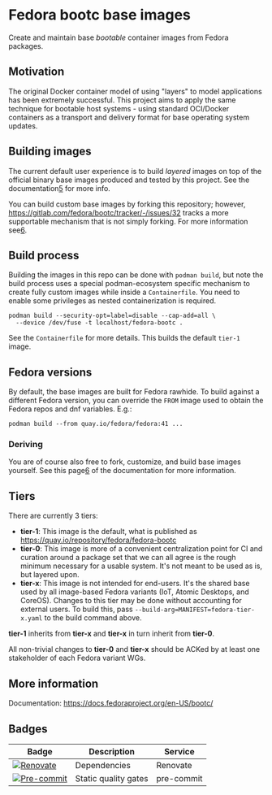 # Fedora bootc base images

Create and maintain base *bootable* container images from Fedora packages.

## Motivation

The original Docker container model of using "layers" to model applications has
been extremely successful. This project aims to apply the same technique for
bootable host systems - using standard OCI/Docker containers as a transport and
delivery format for base operating system updates.

## Building images

The current default user experience is to build *layered* images on top of the official
binary base images produced and tested by this project. See the documentation[5] for more info.

You can build custom base images by forking this repository; however,
https://gitlab.com/fedora/bootc/tracker/-/issues/32 tracks a more supportable
mechanism that is not simply forking. For more information see[6].

## Build process

Building the images in this repo can be done with `podman build`, but
note the build process uses a special podman-ecosystem specific mechanism
to create fully custom images while inside a `Containerfile`.
You need to enable some privileges as nested containerization is required.

```
podman build --security-opt=label=disable --cap-add=all \
  --device /dev/fuse -t localhost/fedora-bootc .
```

See the `Containerfile` for more details. This builds the default `tier-1` image.

## Fedora versions

By default, the base images are built for Fedora rawhide. To build against a
different Fedora version, you can override the `FROM` image used to obtain the
Fedora repos and dnf variables. E.g.:

```
podman build --from quay.io/fedora/fedora:41 ...
```

### Deriving

You are of course also free to fork, customize, and build base images yourself.
See this page[6] of the documentation for more information.

## Tiers

There are currently 3 tiers:
- **tier-1**: This image is the default, what is published as
  https://quay.io/repository/fedora/fedora-bootc
- **tier-0**: This image is more of a convenient centralization point for CI
  and curation around a package set that we can all agree is the rough minimum
  necessary for a usable system. It's not meant to be used as is, but layered
  upon.
- **tier-x**: This image is not intended for end-users. It's the shared base
  used by all image-based Fedora variants (IoT, Atomic Desktops, and CoreOS).
  Changes to this tier may be done without accounting for external users.
  To build this, pass `--build-arg=MANIFEST=fedora-tier-x.yaml` to the build
  command above.

**tier-1** inherits from **tier-x** and **tier-x** in turn inherit from **tier-0**.

All non-trivial changes to **tier-0** and **tier-x** should be ACKed by at least
one stakeholder of each Fedora variant WGs.

## More information

Documentation: <https://docs.fedoraproject.org/en-US/bootc/>

## Badges

| Badge                   | Description          | Service      |
| ----------------------- | -------------------- | ------------ |
| [![Renovate][1]][2]     | Dependencies         | Renovate     |
| [![Pre-commit][3]][4]   | Static quality gates | pre-commit   |

[1]: https://img.shields.io/badge/renovate-enabled-brightgreen?logo=renovate
[2]: https://renovatebot.com
[3]: https://img.shields.io/badge/pre--commit-enabled-brightgreen?logo=pre-commit
[4]: https://pre-commit.com/
[5]: https://docs.fedoraproject.org/en-US/bootc/building-containers/
[6]: https://docs.fedoraproject.org/en-US/bootc/building-custom-base/
